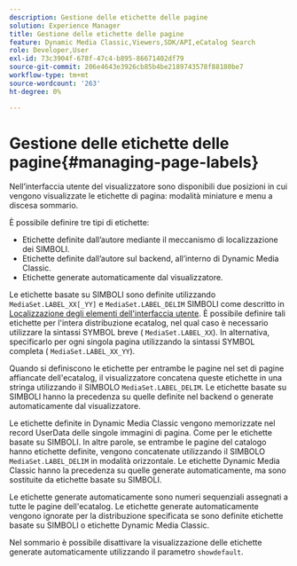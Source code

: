 ```yaml
---
description: Gestione delle etichette delle pagine
solution: Experience Manager
title: Gestione delle etichette delle pagine
feature: Dynamic Media Classic,Viewers,SDK/API,eCatalog Search
role: Developer,User
exl-id: 73c3904f-678f-47c4-b895-86671402df79
source-git-commit: 206e4643e3926cb85b4be2189743578f88180be7
workflow-type: tm+mt
source-wordcount: '263'
ht-degree: 0%

---
```


# Gestione delle etichette delle pagine{#managing-page-labels}

Nell’interfaccia utente del visualizzatore sono disponibili due posizioni in cui vengono visualizzate le etichette di pagina: modalità miniature e menu a discesa sommario.

È possibile definire tre tipi di etichette:

* Etichette definite dall’autore mediante il meccanismo di localizzazione dei SIMBOLI.
* Etichette definite dall’autore sul backend, all’interno di Dynamic Media Classic.
* Etichette generate automaticamente dal visualizzatore.

Le etichette basate su SIMBOLI sono definite utilizzando `MediaSet.LABEL_XX[_YY]` e `MediaSet.LABEL_DELIM` SIMBOLI come descritto in [Localizzazione degli elementi dell&#39;interfaccia utente](../../c-html5-s7-aem-asset-viewers/c-html5-20-ecatalog-viewer-about/c-html5-20-ecatalog-viewer-localization.md#concept-cbfc39344c494eb7b9f6a272cff0cc74). È possibile definire tali etichette per l&#39;intera distribuzione ecatalog, nel qual caso è necessario utilizzare la sintassi SYMBOL breve ( `MediaSet.LABEL_XX`). In alternativa, specificarlo per ogni singola pagina utilizzando la sintassi SYMBOL completa ( `MediaSet.LABEL_XX_YY`).

Quando si definiscono le etichette per entrambe le pagine nel set di pagine affiancate dell&#39;ecatalog, il visualizzatore concatena queste etichette in una stringa utilizzando il SIMBOLO `MediaSet.LABEL_DELIM`. Le etichette basate su SIMBOLI hanno la precedenza su quelle definite nel backend o generate automaticamente dal visualizzatore.

Le etichette definite in Dynamic Media Classic vengono memorizzate nel record UserData delle singole immagini di pagina. Come per le etichette basate su SIMBOLI. In altre parole, se entrambe le pagine del catalogo hanno etichette definite, vengono concatenate utilizzando il SIMBOLO `MediaSet.LABEL_DELIM` in modalità orizzontale. Le etichette Dynamic Media Classic hanno la precedenza su quelle generate automaticamente, ma sono sostituite da etichette basate su SIMBOLI.

Le etichette generate automaticamente sono numeri sequenziali assegnati a tutte le pagine dell&#39;ecatalog. Le etichette generate automaticamente vengono ignorate per la distribuzione specificata se sono definite etichette basate su SIMBOLI o etichette Dynamic Media Classic.

Nel sommario è possibile disattivare la visualizzazione delle etichette generate automaticamente utilizzando il parametro `showdefault`.
